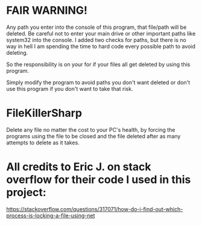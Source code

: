 # FAIR WARNING!
Any path you enter into the console of this program, that file/path will be deleted.
Be careful not to enter your main drive or other important paths like system32 into the console.
I added two checks for paths, but there is no way in hell I am spending the time to hard code every possible path to avoid deleting.

So the responsibility is on your for if your files all get deleted by using this program.

Simply modify the program to avoid paths you don't want deleted or don't use this program if you don't want to take that risk.


# FileKillerSharp
Delete any file no matter the cost to your PC's health, by forcing the programs using the file to be closed and the file deleted after as many attempts to delete as it takes.

# All credits to Eric J. on stack overflow for their code I used in this project:
https://stackoverflow.com/questions/317071/how-do-i-find-out-which-process-is-locking-a-file-using-net
